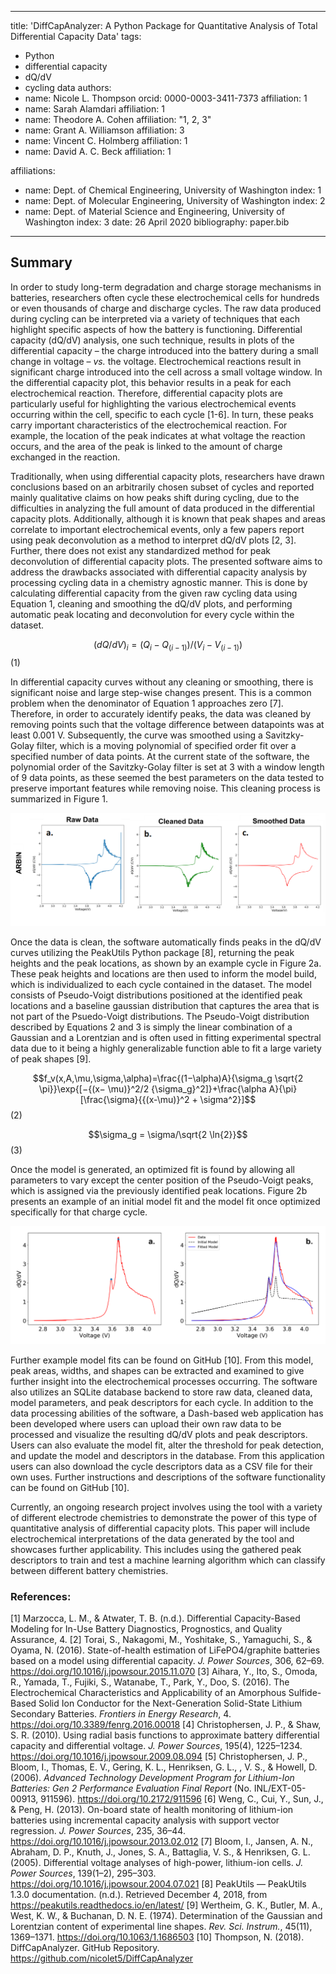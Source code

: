 
---
title: 'DiffCapAnalyzer: A Python Package for Quantitative Analysis of Total Differential Capacity Data'
tags:
  - Python
  - differential capacity
  - dQ/dV
  - cycling data
authors:
  - name: Nicole L. Thompson
    orcid: 0000-0003-3411-7373
    affiliation: 1
  - name: Sarah Alamdari
    affiliation: 1
  - name: Theodore A. Cohen
    affiliation: "1, 2, 3"
  - name: Grant A. Williamson
    affiliation: 3
  - name: Vincent C. Holmberg
    affiliation: 1
  - name: David A. C. Beck
    affiliation: 1

affiliations:
 - name: Dept. of Chemical Engineering, University of Washington
   index: 1
 - name: Dept. of Molecular Engineering, University of Washington
   index: 2
 - name: Dept. of Material Science and Engineering, University of Washington
   index: 3
date: 26 April 2020
bibliography: paper.bib
---

## Summary 
In order to study long-term degradation and charge storage mechanisms in batteries, researchers often cycle these electrochemical cells for hundreds or even thousands of charge and discharge cycles. The raw data produced during cycling can be interpreted via a variety of techniques that each highlight specific aspects of how the battery is functioning.  Differential capacity (dQ/dV) analysis, one such technique, results in plots of the differential capacity – the charge introduced into the battery during a small change in voltage – _vs._ the voltage. Electrochemical reactions result in significant charge introduced into the cell across a small voltage window. In the differential capacity plot, this behavior results in a peak for each electrochemical reaction. Therefore, differential capacity plots are particularly useful for highlighting the various electrochemical events occurring within the cell, specific to each cycle [1-6]. In turn, these peaks carry important characteristics of the electrochemical reaction. For example, the location of the peak indicates at what voltage the reaction occurs, and the area of the peak is linked to the amount of charge exchanged in the reaction. 

Traditionally, when using differential capacity plots, researchers have drawn conclusions based on an arbitrarily chosen subset of cycles and reported mainly qualitative claims on how peaks shift during cycling, due to the difficulties in analyzing the full amount of data produced in the differential capacity plots. Additionally, although it is known that peak shapes and areas correlate to important electrochemical events, only a few papers report using peak deconvolution as a method to interpret dQ/dV plots [2, 3]. Further, there does not exist any standardized method for peak deconvolution of differential capacity plots. 
The presented software aims to address the drawbacks associated with differential capacity analysis by processing cycling data in a chemistry agnostic manner. This is done by calculating differential capacity from the given raw cycling data using Equation 1, cleaning and smoothing the dQ/dV plots, and performing automatic peak locating and deconvolution for every cycle within the dataset. 

$$(dQ/dV)_i=(Q_i-Q_{(i-1)})/(V_i-V_{(i-1)})$$        (1)

In differential capacity curves without any cleaning or smoothing, there  is significant noise and large step-wise changes present. This is a common problem when the denominator of Equation 1 approaches zero [7]. Therefore, in order to accurately identify peaks, the data was cleaned by removing points such that the voltage difference between datapoints was at least 0.001 V. Subsequently, the curve was smoothed using a Savitzky-Golay filter, which is a moving polynomial of specified order fit over a specified number of data points. At the current state of the software, the polynomial order of the Savitzky-Golay filter is set at 3 with a window length of 9 data points, as these seemed the best parameters on the data tested to preserve important features while removing noise. This cleaning process is summarized in Figure 1. 

![Figure 1: Cleaning process on example dQdV](images/cleaning_dqdv.png)

Once the data is clean, the software automatically finds peaks in the dQ/dV curves utilizing the PeakUtils Python package [8], returning the peak heights and the peak locations, as shown by an example cycle in Figure 2a.  These peak heights and locations are then used to inform the model build, which is individualized to each cycle contained in the dataset. The model consists of Pseudo-Voigt distributions positioned at the identified peak locations and a baseline gaussian distribution that captures the area that is not part of the Psuedo-Voigt distributions. The Pseudo-Voigt distribution described by Equations 2 and 3 is simply the linear combination of a Gaussian and a Lorentzian and is often used in fitting experimental spectral data due to it being a highly generalizable function able to fit a large variety of peak shapes [9].

$$f_v(x,A,\mu,\sigma,\alpha)=\frac{(1−\alpha)A}{\sigma_g \sqrt{2 \pi}}\exp{[−{(x− \mu)}^2/2 {\sigma_g}^2]}+\frac{\alpha A}{\pi}[\frac{\sigma}{{(x-\mu)}^2 + \sigma^2}]$$        (2)


$$\sigma_g = \sigma/\sqrt{2 \ln{2}}$$        (3)


Once the model is generated, an optimized fit is found by allowing all parameters to vary except the center position of the Pseudo-Voigt peaks, which is assigned via the previously identified peak locations. Figure 2b presents an example of an initial model fit and the model fit once optimized specifically for that charge cycle.

![Figure 2: Fitting process on example dQdV](images/fitting_dqdv.png)

Further example model fits can be found on GitHub [10]. From this model, peak areas, widths, and shapes can be extracted and examined to give further insight into the electrochemical processes occurring.  The software also utilizes an SQLite database backend to store raw data, cleaned data, model parameters, and peak descriptors for each cycle. In addition to the data processing abilities of the software, a Dash-based web application has been developed where users can upload their own raw data to be processed and visualize the resulting dQ/dV plots and peak descriptors. Users can also evaluate the model fit, alter the threshold for peak detection, and update the model and descriptors in the database. From this application users can also download the cycle descriptors data as a CSV file for their own uses. Further instructions and descriptions of the software functionality can be found on GitHub [10].

Currently, an ongoing research project involves using the tool with a variety of different electrode chemistries to demonstrate the power of this type of quantitative analysis of differential capacity plots. This paper will include electrochemical interpretations of the data generated by the tool and showcases further applicability. This includes using the gathered peak descriptors to train and test a machine learning algorithm which can classify between different battery chemistries.
  
### References: 
[1]	Marzocca, L. M., & Atwater, T. B. (n.d.). Differential Capacity-Based Modeling for In-Use Battery Diagnostics, Prognostics, and Quality Assurance, 4.
[2]	Torai, S., Nakagomi, M., Yoshitake, S., Yamaguchi, S., & Oyama, N. (2016). State-of-health estimation of LiFePO4/graphite batteries based on a model using differential capacity. _J. Power Sources_, 306, 62–69. https://doi.org/10.1016/j.jpowsour.2015.11.070
[3]	Aihara, Y., Ito, S., Omoda, R., Yamada, T., Fujiki, S., Watanabe, T., Park, Y., Doo, S. (2016). The Electrochemical Characteristics and Applicability of an Amorphous Sulfide-Based Solid Ion Conductor for the Next-Generation Solid-State Lithium Secondary Batteries. _Frontiers in Energy Research_, 4. https://doi.org/10.3389/fenrg.2016.00018
[4]	Christophersen, J. P., & Shaw, S. R. (2010). Using radial basis functions to approximate battery differential capacity and differential voltage. _J. Power Sources_, 195(4), 1225–1234. https://doi.org/10.1016/j.jpowsour.2009.08.094
[5]	Christophersen, J. P., Bloom, I., Thomas, E. V., Gering, K. L., Henriksen, G. L., , V. S., & Howell, D. (2006). _Advanced Technology Development Program for Lithium-Ion Batteries: Gen 2 Performance Evaluation Final Report_ (No. INL/EXT-05-00913, 911596). https://doi.org/10.2172/911596
[6]	Weng, C., Cui, Y., Sun, J., & Peng, H. (2013). On-board state of health monitoring of lithium-ion batteries using incremental capacity analysis with support vector regression. _J. Power Sources_, 235, 36–44. https://doi.org/10.1016/j.jpowsour.2013.02.012
[7]	Bloom, I., Jansen, A. N., Abraham, D. P., Knuth, J., Jones, S. A., Battaglia, V. S., & Henriksen, G. L. (2005). Differential voltage analyses of high-power, lithium-ion cells. _J. Power Sources_, 139(1–2), 295–303. https://doi.org/10.1016/j.jpowsour.2004.07.021
[8]	PeakUtils — PeakUtils 1.3.0 documentation. (n.d.). Retrieved December 4, 2018, from https://peakutils.readthedocs.io/en/latest/
[9]	Wertheim, G. K., Butler, M. A., West, K. W., & Buchanan, D. N. E. (1974). Determination of the Gaussian and Lorentzian content of experimental line shapes. _Rev. Sci. Instrum._, 45(11), 1369–1371. https://doi.org/10.1063/1.1686503
[10] Thompson, N. (2018). DiffCapAnalyzer. GitHub Repository. https://github.com/nicolet5/DiffCapAnalyzer



